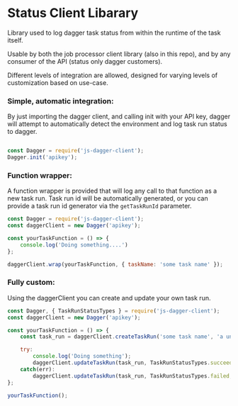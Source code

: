 # Status Client Libarary

Library used to log dagger task status from within the runtime of the task itself.

Usable by both the job processor client library (also in this repo), and by any
consumer of the API (status only dagger customers).

Different levels of integration are allowed, designed for varying levels of
customization based on use-case.

### Simple, automatic integration:

By just importing the dagger client, and calling init with your API key, dagger
will attempt to automatically detect the environment and log task run status to 
dagger.

```js

const Dagger = require('js-dagger-client');
Dagger.init('apikey');
```

### Function wrapper:

A function wrapper is provided that will log any call to that function as a new
task run. Task run id will be automatically generated, or you can provide a
task run id generator via the `getTaskRunId` parameter.

```js
const Dagger = require('js-dagger-client');
const daggerClient = new Dagger('apikey');

const yourTaskFunction = () => {
    console.log('Doing something....')
};

daggerClient.wrap(yourTaskFunction, { taskName: 'some task name' });
```

### Fully custom:

Using the daggerClient you can create and update your own task run.

```js
const Dagger, { TaskRunStatusTypes } = require('js-dagger-client');
const daggerClient = new Dagger('apikey');

const yourTaskFunction = () => {
    const task_run = daggerClient.createTaskRun('some task name', 'a unqiue task run id', TaskRunStatusTypes.running, { input: 'Some input' });

    try:
        console.log('Doing something');
        daggerClient.updateTaskRun(task_run, TaskRunStatusTypes.succeeded, { output: 'Some output' });
    catch(err):
        daggerClient.updateTaskRun(task_run, TaskRunStatusTypes.failed, { error: err });
};

yourTaskFunction();
```
